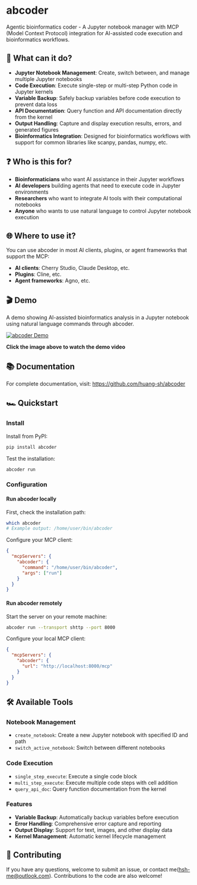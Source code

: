 # abcoder

Agentic bioinformatics coder - A Jupyter notebook manager with MCP (Model Context Protocol) integration for AI-assisted code execution and bioinformatics workflows.

## 🪩 What can it do?

- **Jupyter Notebook Management**: Create, switch between, and manage multiple Jupyter notebooks
- **Code Execution**: Execute single-step or multi-step Python code in Jupyter kernels
- **Variable Backup**: Safely backup variables before code execution to prevent data loss
- **API Documentation**: Query function and API documentation directly from the kernel
- **Output Handling**: Capture and display execution results, errors, and generated figures
- **Bioinformatics Integration**: Designed for bioinformatics workflows with support for common libraries like scanpy, pandas, numpy, etc.

## ❓ Who is this for?

- **Bioinformaticians** who want AI assistance in their Jupyter workflows
- **AI developers** building agents that need to execute code in Jupyter environments
- **Researchers** who want to integrate AI tools with their computational notebooks
- **Anyone** who wants to use natural language to control Jupyter notebook execution

## 🌐 Where to use it?

You can use abcoder in most AI clients, plugins, or agent frameworks that support the MCP:

- **AI clients**: Cherry Studio, Claude Desktop, etc.
- **Plugins**: Cline, etc.
- **Agent frameworks**: Agno, etc.

## 🎬 Demo

A demo showing AI-assisted bioinformatics analysis in a Jupyter notebook using natural language commands through abcoder.

[![abcoder Demo](https://img.youtube.com/vi/3jtXIeapslI/0.jpg)](https://youtu.be/3jtXIeapslI)

**Click the image above to watch the demo video**

## 📚 Documentation

For complete documentation, visit: https://github.com/huang-sh/abcoder

## 🏎️ Quickstart

### Install

Install from PyPI:
```bash
pip install abcoder
```

Test the installation:
```bash
abcoder run
```

### Configuration

#### Run abcoder locally

First, check the installation path:
```bash
which abcoder
# Example output: /home/user/bin/abcoder
```

Configure your MCP client:
```json
{
  "mcpServers": {
    "abcoder": {
      "command": "/home/user/bin/abcoder",
      "args": ["run"]
    }
  }
}
```

#### Run abcoder remotely

Start the server on your remote machine:
```bash
abcoder run --transport shttp --port 8000
```

Configure your local MCP client:
```json
{
  "mcpServers": {
    "abcoder": {
      "url": "http://localhost:8000/mcp"
    }
  }
}
```

## 🛠️ Available Tools

### Notebook Management
- `create_notebook`: Create a new Jupyter notebook with specified ID and path
- `switch_active_notebook`: Switch between different notebooks

### Code Execution
- `single_step_execute`: Execute a single code block
- `multi_step_execute`: Execute multiple code steps with cell addition
- `query_api_doc`: Query function documentation from the kernel

### Features
- **Variable Backup**: Automatically backup variables before execution
- **Error Handling**: Comprehensive error capture and reporting
- **Output Display**: Support for text, images, and other display data
- **Kernel Management**: Automatic kernel lifecycle management


## 🤝 Contributing

If you have any questions, welcome to submit an issue, or contact me(hsh-me@outlook.com). Contributions to the code are also welcome!